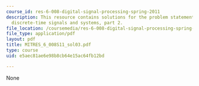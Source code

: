 ```yaml
---
course_id: res-6-008-digital-signal-processing-spring-2011
description: This resource contains solutions for the problem statements related to
  discrete-time signals and systems, part 2.
file_location: /coursemedia/res-6-008-digital-signal-processing-spring-2011/e5aec81ae6e98b8cb64e15ac64fb12bd_MITRES_6_008S11_sol03.pdf
file_type: application/pdf
layout: pdf
title: MITRES_6_008S11_sol03.pdf
type: course
uid: e5aec81ae6e98b8cb64e15ac64fb12bd

---
```

None